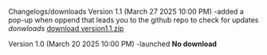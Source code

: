 Changelogs/downloads
Version 1.1 (March 27 2025 10:00 PM)
-added a pop-up when oppend that leads you to the github repo to check for updates
_donwloads_ [download version1.1.zip]([https://github.com/itsboijack11/itsboijack11.github.io/edit/main/](https://github.com/itsboijack11/itsboijack11.github.io/blob/main/version%201.1.zip))


Version 1.0 (March 20 2025 10:00 PM)
-launched
**No download**
